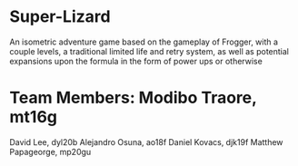 # Super-Lizard

 An isometric adventure game based on the gameplay of Frogger, with a couple levels, a traditional limited life and retry system, as well as potential expansions upon the formula in the form of power ups or otherwise  
 
 # Team Members:  Modibo Traore, mt16g 
 David Lee, dyl20b 
 Alejandro Osuna, ao18f 
 Daniel Kovacs, djk19f 
 Matthew Papageorge, mp20gu
